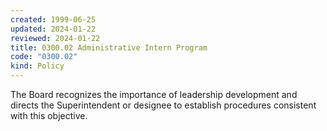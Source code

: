 ```yaml
---
created: 1999-06-25
updated: 2024-01-22
reviewed: 2024-01-22
title: 0300.02 Administrative Intern Program
code: "0300.02"
kind: Policy
---
```


The Board recognizes the importance of leadership development and directs the Superintendent or designee to establish procedures consistent with this objective.

